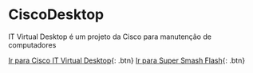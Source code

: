# CiscoDesktop
IT Virtual Desktop é um projeto da Cisco para manutenção de computadores

[Ir para Cisco IT Virtual Desktop](https://vitoramrm.github.io/CiscoDesktop/cisco_desktop/cisco.html){: .btn}
[Ir para Super Smash Flash](https://vitoramrm.github.io/CiscoDesktop/cisco_desktop/cisco.html){: .btn}
